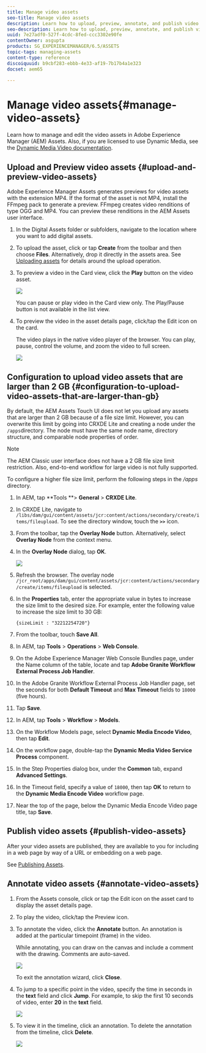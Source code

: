 ```yaml
---
title: Manage video assets
seo-title: Manage video assets
description: Learn how to upload, preview, annotate, and publish video assets.
seo-description: Learn how to upload, preview, annotate, and publish video assets.
uuid: 7e27adf0-527f-4cdc-8fed-ccc3302e90fe
contentOwner: asgupta
products: SG_EXPERIENCEMANAGER/6.5/ASSETS
topic-tags: managing-assets
content-type: reference
discoiquuid: b9cbf283-ebbb-4e33-af19-7b17b4a1e323
docset: aem65

---
```


# Manage video assets{#manage-video-assets}

Learn how to manage and edit the video assets in Adobe Experience Manager (AEM) Assets. Also, if you are licensed to use Dynamic Media, see the [Dynamic Media Video documentation](/help/assets/video.md).

## Upload and Preview video assets {#upload-and-preview-video-assets}

Adobe Experience Manager Assets generates previews for video assets with the extension MP4. If the format of the asset is not MP4, install the FFmpeg pack to generate a preview. FFmpeg creates video renditions of type OGG and MP4. You can preview these renditions in the AEM Assets user interface.

1. In the Digital Assets folder or subfolders, navigate to the location where you want to add digital assets.
1. To upload the asset, click or tap **Create** from the toolbar and then choose **Files**. Alternatively, drop it directly in the assets area. See [Uploading assets](/help/assets/managing-assets-touch-ui.md#uploading-assets) for details around the upload operation.
1. To preview a video in the Card view, click the **Play** button on the video asset.

   ![](assets/chlimage_1-65.png)

   You can pause or play video in the Card view only. The Play/Pause button is not available in the list view.

1. To preview the video in the asset details page, click/tap the Edit icon on the card.

   The video plays in the native video player of the browser. You can play, pause, control the volume, and zoom the video to full screen.

   ![](assets/chlimage_1-66.png)

## Configuration to upload video assets that are larger than 2 GB {#configuration-to-upload-video-assets-that-are-larger-than-gb}

By default, the AEM Assets Touch UI does not let you upload any assets that are larger than 2 GB because of a file size limit. However, you can overwrite this limit by going into CRXDE Lite and creating a node under the `/apps`directory. The node must have the same node name, directory structure, and comparable node properties of order.

>[!NOTE]
>
>The AEM Classic user interface does not have a 2 GB file size limit restriction. Also, end-to-end workflow for large video is not fully supported.

To configure a higher file size limit, perform the following steps in the */apps* directory.

1. In AEM, tap **Tools **&gt; **General** &gt; **CRXDE Lite**.
1. In CRXDE Lite, navigate to `/libs/dam/gui/content/assets/jcr:content/actions/secondary/create/items/fileupload`. To see the directory window, touch the **`>>`** icon.
1. From the toolbar, tap the **Overlay Node** button. Alternatively, select **Overlay Node** from the context menu.
1. In the **Overlay Node** dialog, tap **OK**.

   ![](assets/chlimage_1-67.png)

1. Refresh the browser. The overlay node `/jcr_root/apps/dam/gui/content/assets/jcr:content/actions/secondary/create/items/fileupload` is selected.
1. In the **Properties** tab, enter the appropriate value in bytes to increase the size limit to the desired size. For example, enter the following value to increase the size limit to 30 GB:

   `{sizeLimit : "32212254720"}`

1. From the toolbar, touch **Save All**.
1. In AEM, tap **Tools** &gt; **Operations** &gt; **Web Console**.
1. On the Adobe Experience Manager Web Console Bundles page, under the Name column of the table, locate and tap **Adobe Granite Workflow External Process Job Handler**.
1. In the Adobe Granite Workflow External Process Job Handler page, set the seconds for both **Default Timeout** and **Max Timeout** fields to `18000` (five hours).
1. Tap **Save**.
1. In AEM, tap **Tools** &gt; **Workflow** &gt; **Models**.
1. On the Workflow Models page, select **Dynamic Media Encode Video**, then tap **Edit**.
1. On the workflow page, double-tap the **Dynamic Media Video Service Process** component.
1. In the Step Properties dialog box, under the **Common** tab, expand **Advanced Settings**.
1. In the Timeout field, specify a value of `18000`, then tap **OK** to return to the **Dynamic Media Encode Video** workflow page.
1. Near the top of the page, below the Dynamic Media Encode Video page title, tap **Save**.

## Publish video assets {#publish-video-assets}

After your video assets are published, they are available to you for including in a web page by way of a URL or embedding on a web page.

See [Publishing Assets](/help/assets/publishing-dynamicmedia-assets.md).

## Annotate video assets {#annotate-video-assets}

1. From the Assets console, click or tap the Edit icon on the asset card to display the asset details page.
1. To play the video, click/tap the Preview icon.
1. To annotate the video, click the **Annotate** button. An annotation is added at the particular timepoint (frame) in the video.

   While annotating, you can draw on the canvas and include a comment with the drawing. Comments are auto-saved.

   ![](assets/chlimage_1-68.png)

   To exit the annotation wizard, click **Close**.

1. To jump to a specific point in the video, specify the time in seconds in the **text** field and click **Jump**. For example, to skip the first 10 seconds of video, enter **20** in the **text** field.

   ![](assets/chlimage_1-69.png)

1. To view it in the timeline, click an annotation. To delete the annotation from the timeline, click **Delete**.

   ![](assets/chlimage_1-70.png)

